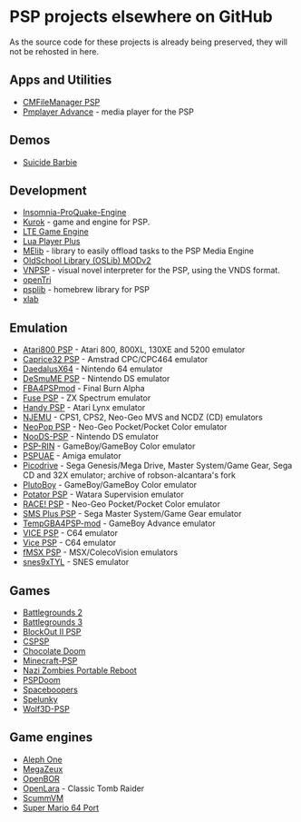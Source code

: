 # PSP projects elsewhere on GitHub

As the source code for these projects is already being preserved, they will not be rehosted in here.

## Apps and Utilities

- [CMFileManager PSP](https://github.com/joel16/CMFileManager-PSP)
- [Pmplayer Advance](https://github.com/ErikPshat/pmplayer-advance) - media player for the PSP

## Demos

- [Suicide Barbie](https://github.com/theblacklotus/suicide-barbie)

## Development

- [Insomnia-ProQuake-Engine](https://github.com/darkduke606/Insomnia-ProQuake-Engine)
- [Kurok](https://github.com/TheMrIron2/kurok) - game and engine for PSP. 
- [LTE Game Engine](https://github.com/luca1897/Lte-Game-Engine)
- [Lua Player Plus](https://github.com/Rinnegatamante/lua-player-plus)
- [MElib](https://github.com/IridescentRose/MElib) - library to easily offload tasks to the PSP Media Engine
- [OldSchool Library (OSLib) MODv2](https://github.com/dogo/oslibmodv2)
- [VNPSP](https://github.com/liclac/VNPSP) - visual novel interpreter for the PSP, using the VNDS format. 
- [openTri](https://github.com/albe/openTri)
- [psplib](https://github.com/0xe1f/psplib) - homebrew library for PSP
- [xlab](https://github.com/xfacter/xlab)

## Emulation

- [Atari800 PSP](https://github.com/8bitpsp/atari800) - Atari 800, 800XL, 130XE and 5200 emulator
- [Caprice32 PSP](https://github.com/8bitpsp/caprice32) - Amstrad CPC/CPC464 emulator
- [DaedalusX64](https://github.com/DaedalusX64/daedalus) - Nintendo 64 emulator
- [DeSmuME PSP](https://github.com/themriron2/desmume-psp) - Nintendo DS emulator
- [FBA4PSPmod](https://github.com/rereprep/FBA4PSPmod) - Final Burn Alpha
- [Fuse PSP](https://github.com/8bitpsp/fuse) - ZX Spectrum emulator
- [Handy PSP](https://github.com/8bitpsp/handy) - Atari Lynx emulator
- [NJEMU](https://github.com/phoe-nix/NJEMU) - CPS1, CPS2, Neo-Geo MVS and NCDZ (CD) emulators
- [NeoPop PSP](https://github.com/8bitpsp/neopop) - Neo-Geo Pocket/Pocket Color emulator
- [NooDS-PSP](https://github.com/Xiro28/NooDS-PSP) - Nintendo DS emulator
- [PSP-RIN](https://github.com/mbarczak/psp_rin) - GameBoy/GameBoy Color emulator
- [PSPUAE](https://github.com/HoraceAndTheSpider/PSPUAE) - Amiga emulator
- [Picodrive](https://github.com/pumpkinlink/picodrive) - Sega Genesis/Mega Drive, Master System/Game Gear, Sega CD and 32X emulator; archive of robson-alcantara's fork
- [PlutoBoy](https://github.com/RossMeikleham/PlutoBoy) - GameBoy/GameBoy Color emulator
- [Potator PSP](https://github.com/infval/potator-psp-akop) - Watara Supervision emulator
- [RACE! PSP](https://github.com/8bitpsp/race) - Neo-Geo Pocket/Pocket Color emulator
- [SMS Plus PSP](https://github.com/8bitpsp/smsplus) - Sega Master System/Game Gear emulator
- [TempGBA4PSP-mod](https://github.com/phoe-nix/TempGBA4PSP-mod) - GameBoy Advance emulator
- [VICE PSP](https://github.com/8bitpsp/vice) - C64 emulator
- [Vice PSP](https://github.com/rsn8887/pspvice) - C64 emulator
- [fMSX PSP](https://github.com/8bitpsp/fms) - MSX/ColecoVision emulators
- [snes9xTYL](https://github.com/esmjanus/snes9xTYL) - SNES emulator

## Games

- [Battlegrounds 2](https://github.com/xfacter/battlegrounds2)
- [Battlegrounds 3](https://github.com/xfacter/battlegrounds2)
- [BlockOut II PSP](https://github.com/bomblik/BlockOut_II_PSP)
- [CSPSP](https://github.com/st1x51/CSPSP_ADQ)
- [Chocolate Doom](https://github.com/mwpenny/chocolate-doom-psp)
- [Minecraft-PSP](https://github.com/Woolio/Minecraft-PSP)
- [Nazi Zombies Portable Reboot](https://github.com/thyjukki/nzp-reboot/)
- [PSPDoom](https://github.com/z2442/PSPDoom)
- [Spaceboopers](https://github.com/nikp123/spaceboopers)
- [Spelunky](https://github.com/dbeef/spelunky-psp)
- [Wolf3D-PSP](https://github.com/BenMcLean/Wolf3D-PSP)

## Game engines

- [Aleph One](https://github.com/Aleph-One-Marathon/alephone-psp)
- [MegaZeux](https://github.com/AliceLR/megazeux/)
- [OpenBOR](https://github.com/DCurrent/openbor)
- [OpenLara](https://github.com/XProger/OpenLara/releases/tag/20180524) - Classic Tomb Raider
- [ScummVM](https://github.com/rsn8887/scummvm/releases/tag/2.1.0git-rsn8887.30)
- [Super Mario 64 Port](https://github.com/z2442/sm64-port)
